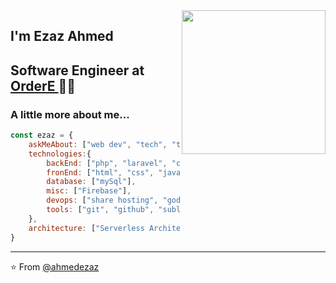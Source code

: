 <img align='right' src="https://media.giphy.com/media/M9gbBd9nbDrOTu1Mqx/giphy.gif" width="230">

## I'm Ezaz Ahmed
## Software Engineer at <a href="https://www.ordere.co.uk/" > OrderE </a> 👨‍💻



###  A little more about me...  

```javascript
const ezaz = {
    askMeAbout: ["web dev", "tech", "tv series"],
    technologies:{
        backEnd: ["php", "laravel", "codeigniter"],
        fronEnd: ["html", "css", "javascript", "react.js", "bootstrap", "ajax", "materialize", "flux"],
        database: ["mySql"],
        misc: ["Firebase"],
        devops: ["share hosting", "godaddy", "siteground"],
        tools: ["git", "github", "sublime", "visual studio", "jupyter notebook"],
    },
    architecture: ["Serverless Architecture", "microservices", "event-driven", "Single page applications"],
}
```

---
⭐️ From [@ahmedezaz](https://github.com/AhmedEzaz)
